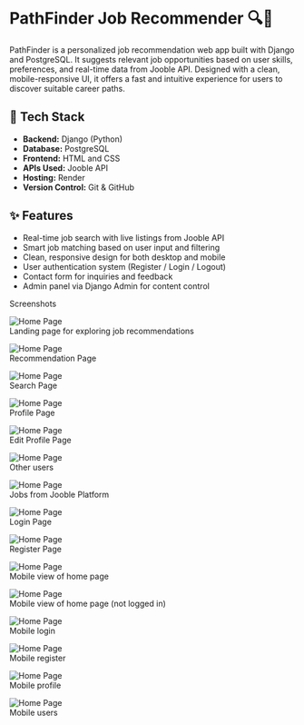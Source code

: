 # PathFinder Job Recommender 🔍💼

PathFinder is a personalized job recommendation web app built with Django and PostgreSQL. It suggests relevant job opportunities based on user skills, preferences, and real-time data from Jooble API. Designed with a clean, mobile-responsive UI, it offers a fast and intuitive experience for users to discover suitable career paths.

## 🧰 Tech Stack

- **Backend:** Django (Python)
- **Database:** PostgreSQL
- **Frontend:** HTML and CSS
- **APIs Used:** Jooble API
- **Hosting:** Render
- **Version Control:** Git & GitHub

## ✨ Features

- Real-time job search with live listings from Jooble API
- Smart job matching based on user input and filtering
- Clean, responsive design for both desktop and mobile
- User authentication system (Register / Login / Logout)
- Contact form for inquiries and feedback
- Admin panel via Django Admin for content control



Screenshots

![Home Page](core/screenshots/home.png)  
Landing page for exploring job recommendations

![Home Page](core/screenshots/recommendation.png)  
Recommendation Page

![Home Page](core/screenshots/search.png)  
Search Page

![Home Page](core/screenshots/profile.png)  
Profile Page

![Home Page](core/screenshots/edit_profile.png)  
Edit Profile Page

![Home Page](core/screenshots/users.png)  
Other users

![Home Page](core/screenshots/jooble.png)  
Jobs from Jooble Platform

![Home Page](core/screenshots/login.png)  
Login Page

![Home Page](core/screenshots/register.png)  
Register Page

![Home Page](core/screenshots/mobile_home.jpg)  
Mobile view of home page

![Home Page](core/screenshots/mobile_home_2.jpg)  
Mobile view of home page (not logged in)

![Home Page](core/screenshots/mobile_login.jpg)  
Mobile login

![Home Page](core/screenshots/mobile_register.jpg)  
Mobile register

![Home Page](core/screenshots/mobile_profile.jpg)  
Mobile profile

![Home Page](core/screenshots/mobile_users.jpg)  
Mobile users

